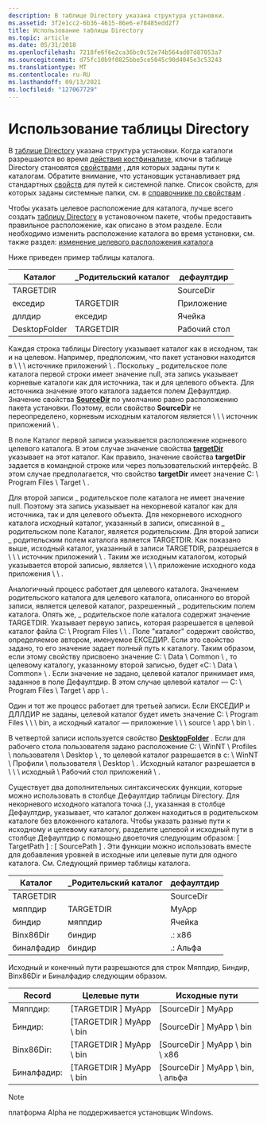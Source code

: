 ```yaml
---
description: В таблице Directory указана структура установки.
ms.assetid: 3f2e1cc2-6b36-4615-86e6-e78485edd2f7
title: Использование таблицы Directory
ms.topic: article
ms.date: 05/31/2018
ms.openlocfilehash: 7218fe6f6e2ca36bc0c52e74b564ad07d87053a7
ms.sourcegitcommit: d75fc10b9f0825bbe5ce5045c90d4045e3c53243
ms.translationtype: MT
ms.contentlocale: ru-RU
ms.lasthandoff: 09/13/2021
ms.locfileid: "127067729"
---
```

# <a name="using-the-directory-table"></a>Использование таблицы Directory

В [таблице Directory](directory-table.md) указана структура установки. Когда каталоги разрешаются во время [действия костфинализе](costfinalize-action.md), ключи в таблице Directory становятся [свойствами](properties.md) , для которых заданы пути к каталогам. Обратите внимание, что установщик устанавливает ряд стандартных [свойств](properties.md) для путей к системной папке. Список свойств, для которых заданы системные папки, см. в [справочнике по свойствам](property-reference.md) .

Чтобы указать целевое расположение для каталога, лучше всего создать [таблицу Directory](directory-table.md) в установочном пакете, чтобы предоставить правильное расположение, как описано в этом разделе. Если необходимо изменить расположение каталога во время установки, см. также раздел: [изменение целевого расположения каталога](changing-the-target-location-for-a-directory.md)

Ниже приведен пример таблицы каталога.



| Каталог     | \_Родительский каталог | дефаултдир |
|---------------|-------------------|------------|
| TARGETDIR     |                   | SourceDir  |
| екседир        | TARGETDIR         | Приложение        |
| дллдир        | екседир            | Ячейка        |
| DesktopFolder | TARGETDIR         | Рабочий стол    |



 

Каждая строка таблицы Directory указывает каталог как в исходном, так и на целевом. Например, предположим, что пакет установки находится в \\ \\ \\ источнике приложений \\ . Поскольку \_ родительское поле каталога первой строки имеет значение null, эта запись указывает корневые каталоги как для источника, так и для целевого объекта. Для источника значение этого каталога задается полем Дефаултдир. Значение свойства [**SourceDir**](sourcedir.md) по умолчанию равно расположению пакета установки. Поэтому, если свойство **SourceDir** не переопределено, корневым исходным каталогом является \\ \\ \\ источник приложений \\ .

В поле Каталог первой записи указывается расположение корневого целевого каталога. В этом случае значение свойства [**targetDir**](targetdir.md) указывает на этот каталог. Как правило, значение свойства **targetDir** задается в командной строке или через пользовательский интерфейс. В этом случае предполагается, что свойство **targetDir** имеет значение C: \\ Program Files \\ Target \\ .

Для второй записи \_ родительское поле каталога не имеет значение null. Поэтому эта запись указывает на некорневой каталог как для источника, так и для целевого объекта. Для некорневого исходного каталога исходный каталог, указанный в записи, описанной в \_ родительском поле Каталог, является родительским. Для второй записи \_ родительским полем каталога является TARGETDIR. Как показано выше, исходный каталог, указанный в записи TARGETDIR, разрешается в \\ \\ \\ источник приложений \\ . Таким же исходным каталогом, который указывается второй записью, является \\ \\ \\ приложение исходного кода приложения \\ \\ .

Аналогичный процесс работает для целевого каталога. Значением родительского каталога для целевого каталога, описанного во второй записи, является целевой каталог, разрешенный \_ родительским полем каталога. Опять же, \_ родительское поле каталога содержит значение TARGETDIR. Указывает первую запись, которая разрешается в целевой каталог файла C: \\ Program Files \\ \\ . Поле "каталог" содержит свойство, определяемое автором, именуемое ЕКСЕДИР. Если это свойство задано, то его значение задает полный путь к каталогу. Таким образом, если этому свойству присвоено значение C: \\ Data \\ Common \\ , то целевому каталогу, указанному второй записью, будет «C: \\ Data \\ Common» \\ . Если значение не задано, целевой каталог принимает имя, заданное в поле Дефаултдир. В этом случае целевой каталог — C: \\ Program Files \\ Target \\ app \\ .

Один и тот же процесс работает для третьей записи. Если ЕКСЕДИР и ДЛЛДИР не заданы, целевой каталог будет иметь значение C: \\ Program Files \\ \\ \\ bin, а исходный каталог — приложение \\ \\ \\ source \\ app \\ bin \\ .

В четвертой записи используется свойство [**DesktopFolder**](desktopfolder.md) . Если для рабочего стола пользователя задано расположение C: \\ WinNT \\ Profiles \\ пользователя \\ Desktop \\ , то целевой каталог разрешается в c: \\ WinNT \\ Профили \\ пользователя \\ Desktop \\ . Исходный каталог разрешается в \\ \\ \\ исходный \\ Рабочий стол приложений \\ .

Существует два дополнительных синтаксических функции, которые можно использовать в столбце Дефаултдир таблицы Directory. Для некорневого исходного каталога точка (.), указанная в столбце Дефаултдир, указывает, что каталог должен находиться в родительском каталоге без вложенного каталога. Чтобы указать разные пути к исходному и целевому каталогу, разделите целевой и исходный пути в столбце Дефаултдир с помощью двоеточия следующим образом: \[ TargetPath \] : \[ SourcePath \] . Эти функции можно использовать вместе для добавления уровней в исходные или целевые пути для одного каталога. См. Следующий пример таблицы каталога.



| Каталог   | \_Родительский каталог | дефаултдир |
|-------------|-------------------|------------|
| TARGETDIR   |                   | SourceDir  |
| мяппдир    | TARGETDIR         | MyApp      |
| биндир      | мяппдир          | Ячейка        |
| Binx86Dir   | биндир            | .: x86      |
| биналфадир | биндир            | .: Альфа    |



 

Исходный и конечный пути разрешаются для строк Мяппдир, Биндир, Binx86Dir и Биналфадир следующим образом.



| Record       | Целевые пути            | Исходные пути                   |
|--------------|-------------------------|--------------------------------|
| Мяппдир:    | \[TARGETDIR \] MyApp      | \[SourceDir \] MyApp             |
| Биндир:      | \[TARGETDIR \] MyApp \\ bin | \[SourceDir \] MyApp \\ bin        |
| Binx86Dir:   | \[TARGETDIR \] MyApp \\ bin | \[SourceDir \] MyApp \\ bin \\ x86   |
| Биналфадир: | \[TARGETDIR \] MyApp \\ bin | \[SourceDir \] MyApp \\ bin, \\ альфа |



 

> [!Note]  
> платформа Alpha не поддерживается установщик Windows.

 

 

 



